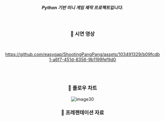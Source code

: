 <div align="center">

  ##### Python 기반 미니 게임 제작 프로젝트입니다.


&nbsp;

### 🖤 시연 영상

<br>



https://github.com/easygap/ShootingPangPang/assets/103491329/b09fcdb1-a6f7-451d-8356-9b1199fef9d0



<br>
<br>

###  🖤 플로우 차트

![image30](https://github.com/easygap/ShootingPangPang/assets/103491329/43c1ae33-bb0e-41bb-87e1-3beb53712319)


###  🖤 프레젠테이션 자료






</div>
